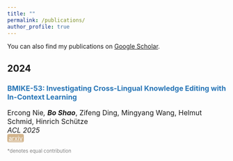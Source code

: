 ```yaml
---
title: ""
permalink: /publications/
author_profile: true
---
```


<style type="text/css" rel="stylesheet">
.btn--paper {
color: white;
background-color: lightseagreen;
padding: 1px 3px;
text-align: center;
border-radius: 4px;
a { TEXT-DECORATION:none }
}
.btn--arxiv {
color: white;
background-color: tan;
padding: 1px 3px;
text-align: center;
border-radius: 4px;
a { TEXT-DECORATION:none }
}
.btn--code {
color: white;
background-color: DARKORANGE;
padding: 1px 3px;
text-align: center;
border-radius: 4px;
a { TEXT-DECORATION:none }
}
</style>

<p>You can also find my publications on <a href="https://scholar.google.com/citations?hl=en&user=2cHvrTgAAAAJ" target="_blank">Google Scholar</a>.</p>

<h2 id='224'>2024</h2>

### <span style="color:rgb(39, 117, 182)">BMIKE-53: Investigating Cross-Lingual Knowledge Editing with In-Context Learning</span>
<font size="3">Ercong Nie<sup>*</sup>, <b>Bo Shao<sup>*</sup></b>, Zifeng Ding, Mingyang Wang, Helmut Schmid, Hinrich Schütze
<br><i>ACL 2025</i></font><br>
<a href="https://arxiv.org/abs/2406.17764" class="btn--arxiv" target="_blank">arxiv</a>

<span style="color:gray; font-size: 0.8em;">*denotes equal contribution</span></font><br>
<!-- <a href="" class="btn--arxiv" target="_blank">arxiv</a> -->
<!-- <a href="" class="btn--code" target="_blank">code</a> -->

